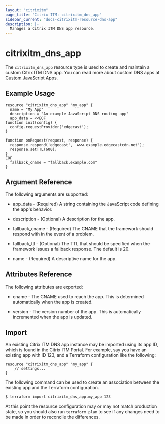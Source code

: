 ```yaml
---
layout: "citrixitm"
page_title: "Citrix ITM: citrixitm_dns_app"
sidebar_current: "docs-citrixitm-resource-dns-app"
description: |-
  Manages a Citrix ITM DNS app resource.
---
```


# citrixitm_dns_app

The `citrixitm_dns_app` resource type is used to create and maintain a custom Citrix ITM DNS app. You can read more about custom DNS apps at [Custom JavaScript Apps](https://docs.citrix.com/en-us/citrix-intelligent-traffic-management/openmix.html#custom-javascript-apps).

## Example Usage

```hcl
resource "citrixitm_dns_app" "my_app" {
  name = "My App"
  description = "An example JavaScript DNS routing app"
  app_data = <<EOF
function init(config) {
  config.requestProvider('edgecast');
}

function onRequest(request, response) {
  response.respond('edgecast', 'www.example.edgecastcdn.net');
  response.setTTL(600);
}
EOF
  fallback_cname = "fallback.example.com"
}
```

## Argument Reference

The following arguments are supported:

* app_data - (Required) A string containing the JavaScript code defining the app's behavior.

* description - (Optional) A description for the app.

* fallback_cname - (Required) The CNAME that the framework should respond with in the event of a problem.

* fallback_ttl - (Optional) The TTL that should be specified when the framework issues a fallback response. The default is 20.

* name - (Required) A descriptive name for the app.

## Attributes Reference

The following attributes are exported:

* cname - The CNAME used to reach the app. This is determined automatically when the app is created.

* version - The version number of the app. This is automatically incremented when the app is updated.

## Import

An existing Citrix ITM DNS app instance may be imported using its app ID, which is found in the Citrix ITM Portal. For example, say you have an existing app with ID 123, and a Terraform configuration like the following:

```hcl
resource "citrixitm_dns_app" "my_app" {
    // settings...
}
```

The following command can be used to create an association between the existing app and the Terraform configuration.

```bash
$ terraform import citrixitm_dns_app.my_app 123
```

At this point the resource configuration may or may not match production state, so you should also run `terraform plan` to see if any changes need to be made in order to reconcile the differences.
